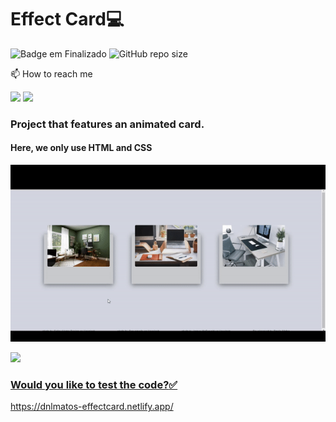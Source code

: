 # Effect Card:computer:

![Badge em Finalizado](http://img.shields.io/static/v1?label=STATUS&message=FINISHED&color=GREEN&style=for-the-badge)
![GitHub repo size](https://img.shields.io/github/repo-size/iuricode/README-template?style=for-the-badge)

📫 How to reach me

<a href="mailto:georginedanilo@gmail.com" alt="gmail" target="_blank"> <img src="https://img.shields.io/badge/Gmail-D14836?style=for-the-badge&logo=gmail&logoColor=white"></a>
<a href="https://www.linkedin.com/in/georgine-danilo" alt="linkedin" target="_blank"><img src="https://img.shields.io/badge/LinkedIn-0077B5?style=for-the-badge&logo=linkedin&logoColor=white">
</a>

### Project that features an animated card.
#### Here, we only use HTML and CSS
![responsiveCard](https://github.com/dnlMatos/cardResponsive/blob/main/ezgif.com-gif-maker%20(2).gif)
<div>  
  <a href="https://github.com/dnlMatos">  
  <img height="180em" src="https://github-readme-stats.vercel.app/api/top-langs/?username=dnlMatos&layout=compact&langs_count=7&theme=default"/>  
</div>

### Would you like to test the code?:white_check_mark:
https://dnlmatos-effectcard.netlify.app/

